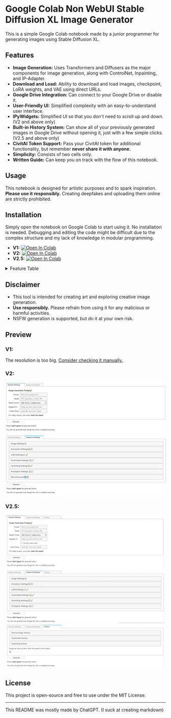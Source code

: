 # Google Colab Non WebUI Stable Diffusion XL Image Generator

This is a simple Google Colab notebook made by a junior programmer for generating images using Stable Diffusion XL.

## Features
- **Image Generation:** Uses Transformers and Diffusers as the major components for image generation, along with ControlNet, Inpainting, and IP-Adapter.
- **Download and Load:** Ability to download and load images, checkpoint, LoRA weights, and VAE using direct URLs.
- **Google Drive Integration:** Can connect to your Google Drive or disable it.
- **User-Friendly UI:** Simplified complexity with an easy-to-understand user interface.
- **IPyWidgets:** Simplified UI so that you don't need to scroll up and down. (V2 and above only)
- **Built-in History System:** Can show all of your previously generated images in Google Drive without opening it, just with a few simple clicks. (V2.5 and above only)
- **CivitAI Token Support:** Pass your CivitAI token for additional functionality, but remember **never share it with anyone.**
- **Simplicity:** Consists of two cells only.
- **Written Guide:** Can keep you on track with the flow of this notebook.

## Usage
This notebook is designed for artistic purposes and to spark inspiration. **Please use it responsibly.** Creating deepfakes and uploading them online are strictly prohibited.

## Installation
Simply open the notebook on Google Colab to start using it. No installation is needed. Debugging and editing the code might be difficult due to the complex structure and my lack of knowledge in modular programming.
- **V1:** [![Open In Colab](https://colab.research.google.com/assets/colab-badge.svg)](https://colab.research.google.com/github/ZicoDiegoRR/stable_diffusion_xl_colab_ui/blob/main/stable_diffusion_xl_v1.ipynb)
- **V2:** [![Open In Colab](https://colab.research.google.com/assets/colab-badge.svg)](https://colab.research.google.com/github/ZicoDiegoRR/stable_diffusion_xl_colab_ui/blob/main/stable_diffusion_xl_v2.ipynb)
- **V2.5:** [![Open In Colab](https://colab.research.google.com/assets/colab-badge.svg)](https://colab.research.google.com/github/ZicoDiegoRR/stable_diffusion_xl_colab_ui/blob/main/stable_diffusion_xl_v2.5.ipynb)

<details> <summary>Feature Table</summary>
| Features                                               |  V1 |  V2  |  V2.5 |
|--------------------------------------------------------|-----|------|-------|
| Base pipelines (ControlNet, VAE, Inpainting, Text2Img) | ✅  | ✅  | ✅    | 
| Base adapters (LoRA, IP-Adapter)                       | ✅  | ✅  | ✅    | 
| IPyWidgets                                             | ❌  | ✅  | ✅    | 
| Saving and loading parameters                          | ❌  | ✅  | ✅    | 
| Interactive UI                                         | ❌  | ✅  | ✅    | 
| Linking widgets                                        | ❌  | ❌  | ✅    | 
| History system                                         | ❌  | ❌  | ✅    | 
| Upload images directly                                 | ❌  | ❌  | ✅    | 
</details>


## Disclaimer
- This tool is intended for creating art and exploring creative image generation.
- **Use responsibly.** Please refrain from using it for any malicious or harmful activities.
- NSFW generation is supported, but do it at your own risk.

## Preview
### V1:
The resolution is too big. [Consider checking it manually.](docs/v1/v1.png)
### V2:
![general_settings_v2](docs/v2/general_settings.png)
![advanced_settings_v2](docs/v2/advanced_settings.png)
### V2.5:
![general_settings_v2.5](docs/v2.5/general_settings.png)
![advanced_settings_v2.5](docs/v2.5/advanced_settings.png)
![history_v2.5](docs/v2.5/history.png)

## License
This project is open-source and free to use under the MIT License.

---

This README was mostly made by ChatGPT. (I suck at creating markdown)
